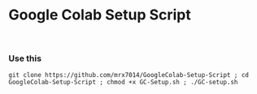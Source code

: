 # Google Colab Setup Script

<br />

### Use this
```
git clone https://github.com/mrx7014/GoogleColab-Setup-Script ; cd GoogleColab-Setup-Script ; chmod +x GC-Setup.sh ; ./GC-setup.sh
```
